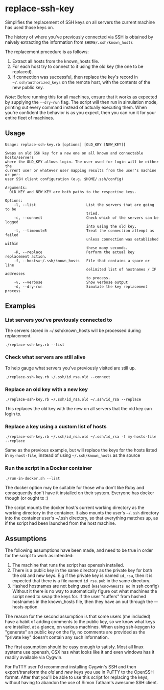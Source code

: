 # replace-ssh-key
Simplifies the replacement of SSH keys on all servers the current machine has
used those keys on.

The history of where you've previously connected via SSH is obtained by naively
extracting the information from `$HOME/.ssh/known_hosts`

The replacement procedure is as follows:

1. Extract all hosts from the known_hosts file.
2. For each host try to connect to it using the old key (the one to be replaced).
3. If connection was successful, then replace the key's record in
    `~/.ssh/authorized_keys` on the remote host, with the contents of the new
   public key.

_Note_: Before running this for all machines, ensure that it works as expected
by supplying the `--dry-run` flag. The script will then run in simulation mode,
printing out every command instead of actually executing them. When you're
confident the behavior is as you expect, then you can run it for your entire
fleet of machines.

## Usage
```
Usage: replace-ssh-key.rb [options] [OLD_KEY [NEW_KEY]]

Swaps an old SSH key for a new one on all known and connectable hosts/servers
where the OLD_KEY allows login. The user used for login will be either the
current user or whatever user mapping results from the user's machine or per-
user SSH client configuration (e.g. $HOME/.ssh/config)

Arguments:
  OLD_KEY and NEW_KEY are both paths to the respective keys.

Options:
    -l, --list                       List the servers that are going to be
                                     tried.
    -c, --connect                    Check which of the servers can be logged
                                     into using the old key.
    -t, --timeout=5                  Treat the connection attempt as failed
                                     unless connection was established within
                                     these many seconds.
    -R, --replace                    Perform the actual key replacement action.
    -f, --hosts=~/.ssh/known_hosts   File that contains a space or line
                                     delimited list of hostnames / IP addresses
                                     to process.
    -v, --verbose                    Show verbose output
    -d, --dry-run                    Simulate the key replacement process
```

## Examples

### List servers you've previously connected to
The servers stored in ~/.ssh/known_hosts will be processed during replacement.
```
./replace-ssh-key.rb --list
```

### Check what servers are still alive
To help gauge what servers you've previously visited are still up.
```
./replace-ssh-key.rb ~/.ssh/id_rsa.old --connect
```

### Replace an old key with a new key
```
./replace-ssh-key.rb ~/.ssh/id_rsa.old ~/.ssh/id_rsa --replace
```
This replaces the old key with the new on all servers that the old key can
login to.

### Replace a key using a custom list of hosts
```
./replace-ssh-key.rb ~/.ssh/id_rsa.old ~/.ssh/id_rsa -f my-hosts-file --replace
```
Same as the previous example, but will replace the keys for the hosts listed
in `my-host-file`, instead of using `~/.ssh/known_hosts` as the source

### Run the script in a Docker container
```
./run-in-docker.sh --list
```
The docker option may be suitable for those who don't like Ruby and
consequently don't have it installed on their system. Everyone has docker
though (or ought to :)

The script mounts the docker host's current working directory as the working
directory in the container. It also mounts the user's `~/.ssh` directory into the
container user's ~/.ssh directory, so that everything matches up, as if the
script had been launched from the host machine.

## Assumptions
The following assumptions have been made, and need to be true in order for the
script to work as intended:

1. The machine that runs the script has openssh installed.
2. There is a public key in the same directory as the private key for both the
   old and new keys. E.g if the private key is named `id_rsa`, then it is
   expected that there is a file named `id_rsa.pub` in the same directory.
3. Hashed hostnames are not being used (`HashKnownHosts no` in ssh config)
   Without it there is no way to automatically figure out what machines the
   script need to swap the keys for. If the user "suffers" from hashed
   hostnames in the known_hosts file, then they have an out through the
   --hosts option.

The reason for the second assumption is that some users (me included) have a
habit of adding comments to the public key, so we know what keys are installed,
at a glance, on various machines. When using ssh-keygen to "generate" an public
key on the fly, no comments are provided as the "private key" doesn't contain
any such information.

The first assumption should be easy enough to satisfy. Most all linux systems
use openssh, OSX has what looks like it and even windows has it readily
available via Cygwin.

For PuTTY user I'd recommend installing Cygwin's SSH and then export/transform
the _old_ and _new_ keys you use in PuTTY to the OpenSSH format. After that
you'll be able to use this script for replacing the keys, without having to
abandon the use of Simon Tatham's awesome SSH client.
